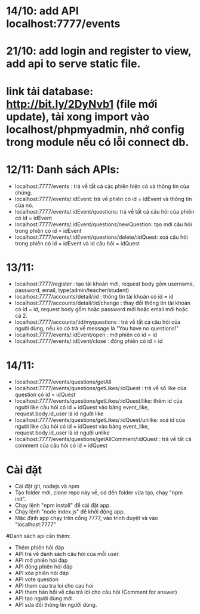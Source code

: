 # 14/10: add API localhost:7777/events
# 21/10: add login and register to view, add api to serve static file.
# link tải database: http://bit.ly/2DyNvb1 (file mới update), tải xong import vào localhost/phpmyadmin, nhớ config trong module nếu có lỗi connect db.
# 12/11: Danh sách APIs:
- localhost:7777/events : trả về tất cả các phiên hiện có và thông tin của chúng.
- localhost:7777/events/:idEvent: trả về phiên có id = idEvent và thông tin của nó.
- localhost:7777/events/:idEvent/questions: trả về tất cả câu hỏi của phiên có id = idEvent
- localhost:7777/events/:idEvent/questions/newQuestion: tạo mới câu hỏi trong phiên có id = idEvent
- localhost:7777/events/:idEvent/questions/delete/:idQuest: xoá câu hỏi trong phiên có id = idEvent và id câu hỏi = idQuest
# 13/11: 
- localhost:7777/register : tạo tài khoản mới, request body gồm username, password, email, type(admin/teacher/student)
- localhost:7777/accounts/detail/:id : thông tin tài khoản có id = id
- localhost:7777/accounts/detail/:id/change : thay đổi thông tin tài khoản có id = id, request body gồm hoặc password mới hoặc email mới hoặc cả 2.
- localhost:7777/accounts/:id/myquestions : trả về tất cả câu hỏi của người dùng, nếu ko có trả về message là "You have no questions!"
- localhost:7777/events/:idEvent/open : mở phiên có id = id
- localhost:7777/events/:idEvent/close : đóng phiên có id = id
# 14/11:
- localhost:7777/events/questions/getAll
- localhost:7777/events/questions/getLikes/:idQuest : trả về số like của question có id = idQuest
- localhost:7777/events/questions/getLikes/:idQuest/like: thêm id của người like câu hỏi có id = idQuest vào bảng event_like, request.body.id_user là id người like
- localhost:7777/events/questions/getLikes/:idQuest/unlike: xoá id của người like câu hỏi có id = idQuest vào bảng event_like, request.body.id_user là id người unlike
- localhost:7777/events/questions/getAllComment/:idQuest : trả về tất cả comment của câu hỏi có id = idQuest
# Cài đặt
- Cài đặt git, nodejs và npm
- Tạo folder mới, clone repo này về, cd đến folder vừa tạo, chạy "npm init".
- Chạy lệnh "npm install" để cài đặt app.
- Chạy lệnh "node index.js" để khởi động app.
- Mặc định app chạy trên cổng 7777, vào trình duyệt và vào "localhost:7777"

#Danh sách api cần thêm: 
- Thêm phiên hỏi đáp
- API trả về danh sách câu hỏi của mỗi user.
- API mở phiên hỏi đáp
- API đóng phiên hỏi đáp
- API xóa phiên hỏi đáp
- API vote question
- API them cau tra loi cho cau hoi
- API them	hản hồi về câu trả lời cho câu hỏi (Comment for answer)
- API tạo người dùng mới.
- API sửa đổi thông tin người dùng.
